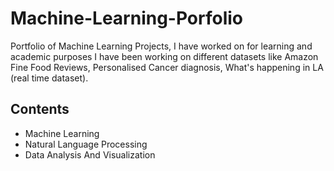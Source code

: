 # Machine-Learning-Porfolio
Portfolio of Machine Learning Projects, I have worked on for learning and academic purposes
I have been working on different datasets like Amazon Fine Food Reviews, Personalised
Cancer diagnosis, What's happening in LA (real time dataset).

## Contents
* Machine Learning
* Natural Language Processing
* Data Analysis And Visualization
